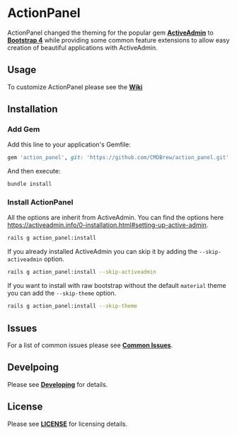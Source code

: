 # ActionPanel
ActionPanel changed the theming for the popular gem **[ActiveAdmin](https://activeadmin.info/)** to **[Bootstrap 4](https://getbootstrap.com/)** while providing some common feature extensions to allow easy creation of beautiful applications with ActiveAdmin.

## Usage
To customize ActionPanel please see the **[Wiki](docs/Home.md)**

## Installation
### Add Gem
Add this line to your application's Gemfile:
```ruby
gem 'action_panel', git: 'https://github.com/CMDBrew/action_panel.git', tag: 'v0.1.0'
```

And then execute:
```bash
bundle install
```

### Install ActionPanel
All the options are inherit from ActiveAdmin. You can find the options here https://activeadmin.info/0-installation.html#setting-up-active-admin.
```bash
rails g action_panel:install
```

If you already installed ActiveAdmin you can skip it by adding the `--skip-activeadmin` option.
```bash
rails g action_panel:install --skip-activeadmin
```

If you want to install with raw bootstrap without the default `material` theme you can add the `--skip-theme` option.
```bash
rails g action_panel:install --skip-theme
```

## Issues
For a list of common issues please see **[Common Issues](docs/Common-Issues.md)**.

## Develpoing
Please see **[Developing](docs/Developing.md)** for details.

## License
Please see **[LICENSE](LICENCE)** for licensing details.